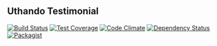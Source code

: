 Uthando Testimonial
-------------------

[![Build Status](https://travis-ci.org/uthando-cms/uthando-testimonial.svg?branch=master)](https://travis-ci.org/uthando-cms/uthando-testimonial)
[![Test Coverage](https://codeclimate.com/github/uthando-cms/uthando-testimonial/badges/coverage.svg)](https://codeclimate.com/github/uthando-cms/uthando-testimonial/coverage)
[![Code Climate](https://codeclimate.com/github/uthando-cms/uthando-testimonial/badges/gpa.svg)](https://codeclimate.com/github/uthando-cms/uthando-testimonial)
[![Dependency Status](https://www.versioneye.com/user/projects/55f2d27fd4d204001c00014e/badge.svg?style=flat)](https://www.versioneye.com/user/projects/55f2d27fd4d204001c00014e)
[![Packagist](https://img.shields.io/packagist/v/uthando-cms/uthando-testimonial.svg)](https://packagist.org/packages/uthando-cms/uthando-testimonial)
